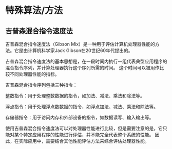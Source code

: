 # 特殊算法/方法
## 吉普森混合指令速度法
吉普森混合指令速度法（Gibson Mix）是一种用于评估计算机处理器性能的方法。它是由计算机科学家Jack Gibson在20世纪60年代提出的。

吉普森混合指令速度法的基本思想是，在一段时间内执行一组代表典型应用程序的混合指令序列，并计算处理器执行这个序列所需的时间。
这个时间可以被用作比较不同处理器性能的指标。

吉普森混合指令序列包括三种指令：

整数指令：用于处理整数数据的指令，如加法、减法、乘法和除法等。

浮点指令：用于处理浮点数数据的指令，如浮点加法、减法、乘法和除法等。

存储器指令：用于访问内存和外部设备的指令，如数据读写、输入输出等。

使用吉普森混合指令速度法可以对处理器性能进行比较，但是需要注意的是，它只能对某个特定应用程序的性能进行评估，并不能完全代表整个系统的性能。
因此，在实际应用中，需要结合其他性能评估方法来综合评估处理器性能。
